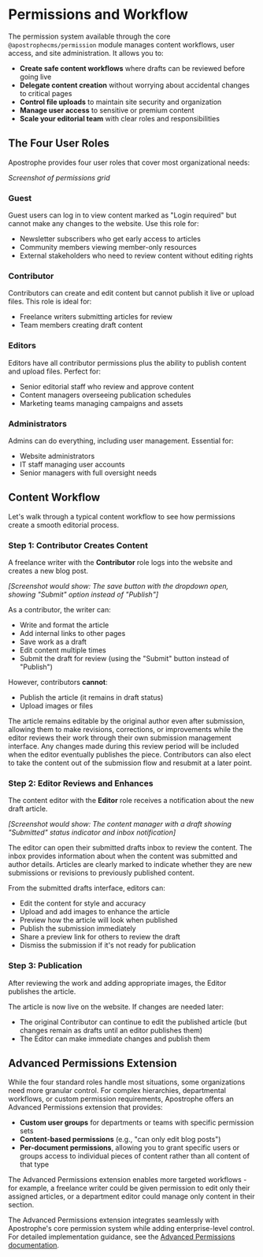 # Permissions and Workflow

The permission system available through the core `@apostrophecms/permission` module manages content workflows, user access, and site administration. It allows you to:

- **Create safe content workflows** where drafts can be reviewed before going live
- **Delegate content creation** without worrying about accidental changes to critical pages
- **Control file uploads** to maintain site security and organization
- **Manage user access** to sensitive or premium content
- **Scale your editorial team** with clear roles and responsibilities

## The Four User Roles

Apostrophe provides four user roles that cover most organizational needs:

*Screenshot of permissions grid*

### Guest
Guest users can log in to view content marked as "Login required" but cannot make any changes to the website. Use this role for:
- Newsletter subscribers who get early access to articles
- Community members viewing member-only resources
- External stakeholders who need to review content without editing rights

### Contributor
Contributors can create and edit content but cannot publish it live or upload files. This role is ideal for:
- Freelance writers submitting articles for review
- Team members creating draft content

### Editors
Editors have all contributor permissions plus the ability to publish content and upload files. Perfect for:
- Senior editorial staff who review and approve content
- Content managers overseeing publication schedules
- Marketing teams managing campaigns and assets

### Administrators
Admins can do everything, including user management. Essential for:
- Website administrators
- IT staff managing user accounts
- Senior managers with full oversight needs

## Content Workflow

Let's walk through a typical content workflow to see how permissions create a smooth editorial process.

### Step 1: Contributor Creates Content

A freelance writer with the **Contributor** role logs into the website and creates a new blog post.

*[Screenshot would show: The save button with the dropdown open, showing "Submit" option instead of "Publish"]*

As a contributor, the writer can:
- Write and format the article
- Add internal links to other pages
- Save work as a draft
- Edit content multiple times
- Submit the draft for review (using the "Submit" button instead of "Publish")

However, contributors **cannot**:
- Publish the article (it remains in draft status)
- Upload images or files

The article remains editable by the original author even after submission, allowing them to make revisions, corrections, or improvements while the editor reviews their work through their own submission management interface. Any changes made during this review period will be included when the editor eventually publishes the piece. Contributors can also elect to take the content out of the submission flow and resubmit at a later point.

### Step 2: Editor Reviews and Enhances

The content editor with the **Editor** role receives a notification about the new draft article.

*[Screenshot would show: The content manager with a draft showing "Submitted" status indicator and inbox notification]*

The editor can open their submitted drafts inbox to review the content. The inbox provides information about when the content was submitted and author details. Articles are clearly marked to indicate whether they are new submissions or revisions to previously published content.

From the submitted drafts interface, editors can:
- Edit the content for style and accuracy
- Upload and add images to enhance the article
- Preview how the article will look when published
- Publish the submission immediately
- Share a preview link for others to review the draft
- Dismiss the submission if it's not ready for publication

### Step 3: Publication

After reviewing the work and adding appropriate images, the Editor publishes the article.

The article is now live on the website. If changes are needed later:
- The original Contributor can continue to edit the published article (but changes remain as drafts until an editor publishes them)
- The Editor can make immediate changes and publish them

## Advanced Permissions Extension

While the four standard roles handle most situations, some organizations need more granular control. For complex hierarchies, departmental workflows, or custom permission requirements, Apostrophe offers an Advanced Permissions extension that provides:

- **Custom user groups** for departments or teams with specific permission sets
- **Content-based permissions** (e.g., "can only edit blog posts")
- **Per-document permissions**, allowing you to grant specific users or groups access to individual pieces of content rather than all content of that type

The Advanced Permissions extension enables more targeted workflows - for example, a freelance writer could be given permission to edit only their assigned articles, or a department editor could manage only content in their section.

The Advanced Permissions extension integrates seamlessly with Apostrophe's core permission system while adding enterprise-level control. For detailed implementation guidance, see the [Advanced Permissions documentation](https://apostrophecms.com/extensions/advanced-permission).
